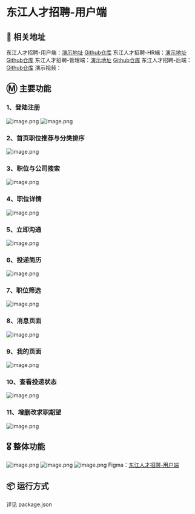 # 东江人才招聘-用户端

## 📃 相关地址

东江人才招聘-用户端：[演示地址](https://djyh.ucstu.com) [Github仓库](https://github.com/ucstu/djzhaopin_yonghuduan)
东江人才招聘-HR端：[演示地址](https://djhr.ucstu.com) [Github仓库](https://github.com/ucstu/djzhaopin_hrduan)
东江人才招聘-管理端：[演示地址](https://djadmin.ucstu.com) [Github仓库](https://github.com/ucstu/djzhaopin_admin)
东江人才招聘-后端：[Github仓库](https://github.com/ucstu/djzhaopin_backend)
演示视频：

## Ⓜ️ 主要功能

### 1、登陆注册

![image.png](https://s2.loli.net/2022/11/01/rAEJcogHsZGCjiF.png)
![image.png](https://s2.loli.net/2022/11/01/igKz8q4BmjGFtaf.png)

### 2、首页职位推荐与分类排序

![image.png](https://s2.loli.net/2022/11/01/6Kq2H3fvWA4IeFV.png)

### 3、职位与公司搜索

![image.png](https://s2.loli.net/2022/11/01/FThdnzl7Gr621bw.png)

### 4、职位详情

![image.png](https://s2.loli.net/2022/11/01/jHYMXLblvroeFiS.png)

### 5、立即沟通

![image.png](https://s2.loli.net/2022/11/01/8tenJkDm5lrUAoK.png)

### 6、投递简历

![image.png](https://s2.loli.net/2022/11/01/aLzBVSXTJbuoKDx.png)

### 7、职位筛选

![image.png](https://s2.loli.net/2022/11/01/WkPNwtECfDXaT16.png)

### 8、消息页面

![image.png](https://s2.loli.net/2022/11/01/syX8kgdtV5oznL4.png)

### 9、我的页面

![image.png](https://s2.loli.net/2022/11/01/YtM3LCe5gUfWcyN.png)

### 10、查看投递状态

![image.png](https://s2.loli.net/2022/11/01/RDd5mqtr7kHTAZ3.png)

### 11、增删改求职期望

![image.png](https://s2.loli.net/2022/11/01/cqfxhR7AUHpysw8.png)

## 🎖️ 整体功能

![image.png](https://s2.loli.net/2022/11/01/prqXhC4jfdNAMY9.png)
![image.png](https://s2.loli.net/2022/11/01/lDJhZMYWw5rVQq4.png)
![image.png](https://s2.loli.net/2022/11/01/y931vMCLzNdGuoH.png)
Figma：[东江人才招聘-用户端](https://www.figma.com/file/D4hOFUEFIdGad0qhPjk9VT/%E4%B8%9C%E6%B1%9F%E4%BA%BA%E6%89%8D%E6%8B%9B%E8%81%98-%E7%94%A8%E6%88%B7%E7%AB%AF?node-id=0%3A1)

## 📦 运行方式

详见 package.json
